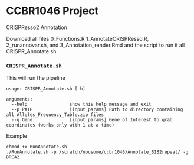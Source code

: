 # CCBR1046 Project 
CRISPResso2 Annotation

Download all files 0_Functions.R 1_AnnotateCRISPResso.R, 2_runannovar.sh, and 3_Annotation_render.Rmd and the script to run it all CRISPR_Annotate.sh
  
 
### `CRISPR_Annotate.sh`
This will run the pipeline
```
usage: CRISPR_Annotate.sh [-h] 

arguments:
  --help                show this help message and exit
  --p PATH              [input_params] Path to directory containing all Alleles_Frequency_Table.zip files
  --g Gene              [input_params] Gene of Interest to grab coordinates (works only with 1 at a time)
```
Example
```
chmod +x RunAnnotate.sh
./RunAnnotate.sh -p /scratch/nousome/ccbr1046/Annotate_B1B2repeat/ -g BRCA2

```